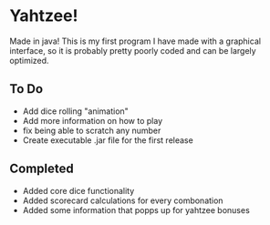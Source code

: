 # Yahtzee!
Made in java! This is my first program I have made with a graphical interface, so it is probably pretty poorly coded and can be largely optimized.
## To Do
- Add dice rolling "animation"
- Add more information on how to play
- fix being able to scratch any number
- Create executable .jar file for the first release
## Completed
- Added core dice functionality
- Added scorecard calculations for every combonation
- Added some information that popps up for yahtzee bonuses
